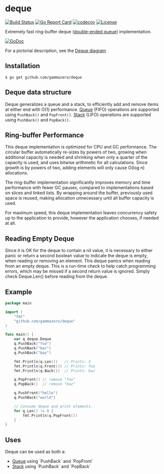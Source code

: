 # deque

[![Build Status](https://travis-ci.org/gammazero/deque.svg)](https://travis-ci.org/gammazero/deque)
[![Go Report Card](https://goreportcard.com/badge/github.com/gammazero/deque)](https://goreportcard.com/report/github.com/gammazero/deque)
[![codecov](https://codecov.io/gh/gammazero/deque/branch/main/graph/badge.svg)](https://codecov.io/gh/gammazero/deque)
[![License](https://img.shields.io/badge/License-MIT-blue.svg)](LICENSE)

Extremely fast ring-buffer deque ([double-ended queue](https://en.wikipedia.org/wiki/Double-ended_queue)) implementation.

[![GoDoc](https://godoc.org/github.com/gammazero/deque?status.svg)](https://godoc.org/github.com/gammazero/deque)

For a pictorial description, see the [Deque diagram](https://github.com/gammazero/deque/wiki)

## Installation

```
$ go get github.com/gammazero/deque
```

## Deque data structure

Deque generalizes a queue and a stack, to efficiently add and remove items at either end with O(1) performance.  [Queue](https://en.wikipedia.org/wiki/Queue_(abstract_data_type)) (FIFO) operations are supported using `PushBack()` and `PopFront()`.  [Stack](https://en.wikipedia.org/wiki/Stack_(abstract_data_type)) (LIFO) operations are supported using `PushBack()` and `PopBack()`.

## Ring-buffer Performance

This deque implementation is optimized for CPU and GC performance.  The circular buffer automatically re-sizes by powers of two, growing when additional capacity is needed and shrinking when only a quarter of the capacity is used, and uses bitwise arithmetic for all calculations.  Since growth is by powers of two, adding elements will only cause O(log n) allocations.

The ring-buffer implementation significantly improves memory and time performance with fewer GC pauses, compared to implementations based on slices and linked lists.  By wrapping around the buffer, previously used space is reused, making allocation unnecessary until all buffer capacity is used.

For maximum speed, this deque implementation leaves concurrency safety up to the application to provide, however the application chooses, if needed at all.

## Reading Empty Deque

Since it is OK for the deque to contain a nil value, it is necessary to either panic or return a second boolean value to indicate the deque is empty, when reading or removing an element.  This deque panics when reading from an empty deque.  This is a run-time check to help catch programming errors, which may be missed if a second return value is ignored.  Simply check Deque.Len() before reading from the deque.

## Example

```go
package main

import (
    "fmt"
    "github.com/gammazero/deque"
)

func main() {
    var q deque.Deque
    q.PushBack("foo")
    q.PushBack("bar")
    q.PushBack("baz")

    fmt.Println(q.Len())   // Prints: 3
    fmt.Println(q.Front()) // Prints: foo
    fmt.Println(q.Back())  // Prints: baz

    q.PopFront() // remove "foo"
    q.PopBack()  // remove "baz"

    q.PushFront("hello")
    q.PushBack("world")

    // Consume deque and print elements.
    for q.Len() != 0 {
        fmt.Println(q.PopFront())
    }
}
```

## Uses

Deque can be used as both a:
- [Queue](https://en.wikipedia.org/wiki/Queue_(abstract_data_type)) using `PushBack` and `PopFront`
- [Stack](https://en.wikipedia.org/wiki/Stack_(abstract_data_type)) using `PushBack` and `PopBack`
